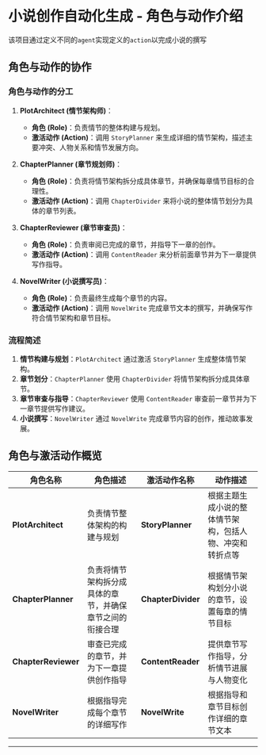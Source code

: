 # 小说创作自动化生成 - 角色与动作介绍

该项目通过定义不同的`agent`实现定义的`action`以完成小说的撰写

## 角色与动作的协作

### 角色与动作的分工

1. **PlotArchitect (情节架构师)**：
   - **角色 (Role)**：负责情节的整体构建与规划。
   - **激活动作 (Action)**：调用 `StoryPlanner` 来生成详细的情节架构，描述主要冲突、人物关系和情节发展方向。

2. **ChapterPlanner (章节规划师)**：
   - **角色 (Role)**：负责将情节架构拆分成具体章节，并确保每章情节目标的合理性。
   - **激活动作 (Action)**：调用 `ChapterDivider` 来将小说的整体情节划分为具体的章节列表。

3. **ChapterReviewer (章节审查员)**：
   - **角色 (Role)**：负责审阅已完成的章节，并指导下一章的创作。
   - **激活动作 (Action)**：调用 `ContentReader` 来分析前面章节并为下一章提供写作指导。

4. **NovelWriter (小说撰写员)**：
   - **角色 (Role)**：负责最终生成每个章节的内容。
   - **激活动作 (Action)**：调用 `NovelWrite` 完成章节文本的撰写，并确保写作符合情节架构和章节目标。

### 流程简述

1. **情节构建与规划**：`PlotArchitect` 通过激活 `StoryPlanner` 生成整体情节架构。
2. **章节划分**：`ChapterPlanner` 使用 `ChapterDivider` 将情节架构拆分成具体章节。
3. **章节审查与指导**：`ChapterReviewer` 使用 `ContentReader` 审查前一章节并为下一章节提供写作建议。
4. **小说撰写**：`NovelWriter` 通过 `NovelWrite` 完成章节内容的创作，推动故事发展。

## 角色与激活动作概览

| 角色名称           | 角色描述                                                         | 激活动作名称      | 动作描述                                                     |
|--------------------|------------------------------------------------------------------|-------------------|------------------------------------------------------------|
| **PlotArchitect**   | 负责情节整体架构的构建与规划                                       | **StoryPlanner**   | 根据主题生成小说的整体情节架构，包括人物、冲突和转折点等   |
| **ChapterPlanner**  | 负责将情节架构拆分成具体的章节，并确保章节之间的衔接合理         | **ChapterDivider** | 根据情节架构划分小说的章节，设置每章的情节目标               |
| **ChapterReviewer** | 审查已完成的章节，并为下一章提供创作指导                         | **ContentReader**  | 提供章节写作指导，分析情节进展与人物变化                    |
| **NovelWriter**     | 根据指导完成每个章节的详细写作                                    | **NovelWrite**     | 根据指导和章节目标创作详细的章节文本                        |

---

